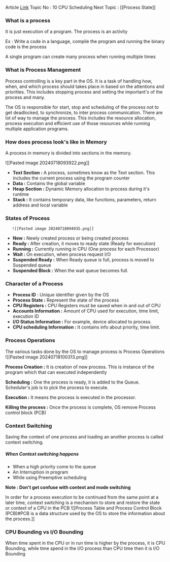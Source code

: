 Article [Link](https://www.geeksforgeeks.org/introduction-of-process-management/)
Topic No : 10 CPU Scheduling
Next Topic : [[Process State]]
### What is a process 
It is just execution of a program. The process is an activity

Ex : Write a code in a language, compile the program and running the binary code is the process

A single program can create many process when running multiple times

### What is Process Management

Process controlling is a key part in the OS. It is a task of handling how, when, and which process should takes place in based on the attentions and priorities. This includes stopping process and setting the important's of the process and many. 

The OS is responsible for start, stop and scheduling of the process not to get deadlocked, to synchronize, to inter process communication. There are lot of way to manage the process. This includes the resource allocation, process execution and efficient use of those resources while running multiple application programs.

### How does process look's like in Memory

A process in memory is divided into sections in the memory.

![[Pasted image 20240718093922.png]]

- **Text Section :** A process, sometimes know as the Text section. This includes the current process using the program counter
- **Data :** Contains the global variable
- **Heap Section :** Dynamic Memory allocation to process during it's runtime 
- **Stack :** It contains temporary data, like functions, parameters, return address and local variable

### States of Process

	   ![[Pasted image 20240718094935.png]]

- **New :** Newly created process or being created process
- **Ready :** After creation, it moves to ready state (Ready for execution)
- **Running :** Currently running in CPU (One process for each Processor)
- **Wait :** On execution, when process request I/O
- **Suspended Ready :** When Ready queue is full, process is moved to Suspended queue
- **Suspended Block :** When the wait queue becomes full.
### Character of a Process 

- **Process ID** : Unique identifier given by the OS
- **Process State :** Represent the state of the process 
- **CPU Registers :** CPU Registers must be saved when in and out of CPU
- **Accounts Information :** Amount of CPU used for execution, time limit, execution ID
- **I/O Status Information :** For example, device allocated to process.
- **CPU scheduling Information :** It contains info about priority, time limit.

### Process Operations 

The various tasks done by the OS to manage process is Process Operations
![[Pasted image 20240718100313.png]]

**Process Creation :** It is creation of new process. This is instance of the program which that can executed independently

**Scheduling :** One the process is ready, it is added to the Queue. Scheduler's job is to pick the process to execute.

**Execution :** It means the process is executed in the processor.

**Killing the process :** Once the process is complete, OS remove Process control block (PCB)

### Context Switching 

Saving the context of one process and loading an another process is called context switching.

##### When Context switching happens
- When a high priority come to the queue
- An Interruption in program
- While using Preemptive scheduling

**Note : Don't get confuse with context and mode switching**

In order for a process execution to be continued from the same point at a later time, context switching is a mechanism to store and restore the state or context of a CPU in the PCB
![[Process Table and Process Control Block (PCB)#PCB is a data structure used by the OS to store the information about the process.]]

### CPU Bounding vs I/O Bounding 

When time spent in the CPU or in run time is higher by the process, it is CPU Bounding, while time spend in the I/O process than CPU time then it is I/O Bounding 

